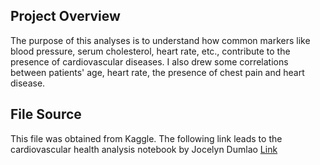 ## Project Overview
The purpose of this analyses is to understand how common markers like blood pressure, serum cholesterol, heart rate, etc., contribute to the presence of cardiovascular diseases. I also drew some correlations between patients' age, heart rate, the presence of chest pain and heart disease.

## File Source
This file was obtained from Kaggle. The following link leads to the cardiovascular health analysis notebook by Jocelyn Dumlao [Link](https://www.kaggle.com/code/jocelyndumlao/cardiovascular-health-analysis/notebook#%EF%AE%A9%D9%A8%D9%80%E2%9D%A4%EF%B8%8F%EF%AE%A9%D9%A8%D9%80%EF%AE%A9%EF%AE%A9Exploratory-Data-Analysis-(EDA)%F0%9F%93%8A)

